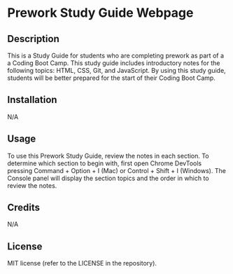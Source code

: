 # Prework Study Guide Webpage

## Description

This is a Study Guide for students who are completing prework as part of a a Coding Boot Camp. This study guide includes introductory notes for the following topics: HTML, CSS, Git, and JavaScript. By using this study guide, students will be better prepared for the start of their Coding Boot Camp.

## Installation

N/A

## Usage

To use this Prework Study Guide, review the notes in each section. To determine which section to begin with, first open Chrome DevTools pressing Command + Option + I (Mac) or Control + Shift + I (Windows). The Console panel will display the section topics and the order in which to review the notes.

## Credits

N/A

## License

MIT license (refer to the LICENSE in the repository).